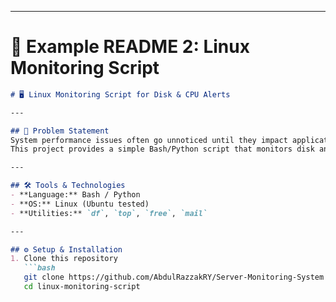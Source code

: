 
---

# 📄 Example README 2: Linux Monitoring Script  

```markdown
# 🖥️ Linux Monitoring Script for Disk & CPU Alerts

---

## 📌 Problem Statement  
System performance issues often go unnoticed until they impact applications.  
This project provides a simple Bash/Python script that monitors disk and CPU usage, sending alerts if thresholds are exceeded.

---

## 🛠 Tools & Technologies  
- **Language:** Bash / Python  
- **OS:** Linux (Ubuntu tested)  
- **Utilities:** `df`, `top`, `free`, `mail`  

---

## ⚙️ Setup & Installation  
1. Clone this repository  
   ```bash
   git clone https://github.com/AbdulRazzakRY/Server-Monitoring-System.git
   cd linux-monitoring-script
